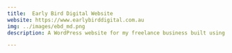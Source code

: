 ```yaml
---
title:  Early Bird Digital Website
website: https://www.earlybirddigital.com.au
img: ../images/ebd_md.png
description: A WordPress website for my freelance business built using the Foundation 5 framework.

---
```

